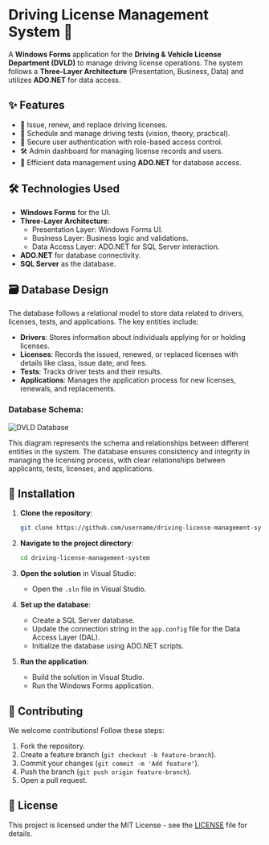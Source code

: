 #  Driving License Management System 🚗

A **Windows Forms** application for the **Driving & Vehicle License Department (DVLD)** to manage driving license operations. The system follows a **Three-Layer Architecture** (Presentation, Business, Data) and utilizes **ADO.NET** for data access.

## ✨ Features
- 📜 Issue, renew, and replace driving licenses.
- 📅 Schedule and manage driving tests (vision, theory, practical).
- 🔐 Secure user authentication with role-based access control.
- 🛠️ Admin dashboard for managing license records and users.
- 💾 Efficient data management using **ADO.NET** for database access.

## 🛠️ Technologies Used
- **Windows Forms** for the UI.
- **Three-Layer Architecture**:
  - Presentation Layer: Windows Forms UI.
  - Business Layer: Business logic and validations.
  - Data Access Layer: ADO.NET for SQL Server interaction.
- **ADO.NET** for database connectivity.
- **SQL Server** as the database.

## 🗃️ Database Design

The database follows a relational model to store data related to drivers, licenses, tests, and applications. The key entities include:

- **Drivers**: Stores information about individuals applying for or holding licenses.
- **Licenses**: Records the issued, renewed, or replaced licenses with details like class, issue date, and fees.
- **Tests**: Tracks driver tests and their results.
- **Applications**: Manages the application process for new licenses, renewals, and replacements.

### Database Schema:

![DVLD Database](https://github.com/user-attachments/assets/df98c72a-fc71-4605-b2f1-bb8e4439b94c)

This diagram represents the schema and relationships between different entities in the system. The database ensures consistency and integrity in managing the licensing process, with clear relationships between applicants, tests, licenses, and applications.

## 🚀 Installation

1. **Clone the repository**:
   ```bash
   git clone https://github.com/username/driving-license-management-system.git
   ```

2. **Navigate to the project directory**:
   ```bash
   cd driving-license-management-system
   ```

3. **Open the solution** in Visual Studio:
   - Open the `.sln` file in Visual Studio.

4. **Set up the database**:
   - Create a SQL Server database.
   - Update the connection string in the `app.config` file for the Data Access Layer (DAL).
   - Initialize the database using ADO.NET scripts.

5. **Run the application**:
   - Build the solution in Visual Studio.
   - Run the Windows Forms application.


## 🤝 Contributing

We welcome contributions! Follow these steps:
1. Fork the repository.
2. Create a feature branch (`git checkout -b feature-branch`).
3. Commit your changes (`git commit -m 'Add feature'`).
4. Push the branch (`git push origin feature-branch`).
5. Open a pull request.

## 📄 License

This project is licensed under the MIT License - see the [LICENSE](LICENSE) file for details.
